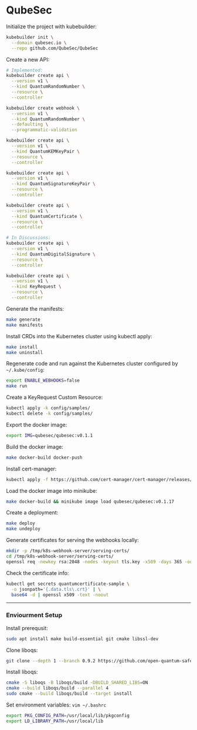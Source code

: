 # QubeSec

Initialize the project with kubebuilder:
```bash
kubebuilder init \
  --domain qubesec.io \
  --repo github.com/QubeSec/QubeSec
```

Create a new API:
```bash
# Implemented:
kubebuilder create api \
  --version v1 \
  --kind QuantumRandomNumber \
  --resource \
  --controller

kubebuilder create webhook \
  --version v1 \
  --kind QuantumRandomNumber \
  --defaulting \
  --programmatic-validation

kubebuilder create api \
  --version v1 \
  --kind QuantumKEMKeyPair \
  --resource \
  --controller

kubebuilder create api \
  --version v1 \
  --kind QuantumSignatureKeyPair \
  --resource \
  --controller

kubebuilder create api \
  --version v1 \
  --kind QuantumCertificate \
  --resource \
  --controller

# In Discussions:
kubebuilder create api \
  --version v1 \
  --kind QuantumDigitalSignature \
  --resource \
  --controller

kubebuilder create api \
  --version v1 \
  --kind KeyRequest \
  --resource \
  --controller
```

Generate the manifests:
```bash
make generate
make manifests
```

Install CRDs into the Kubernetes cluster using kubectl apply:
```bash
make install
make uninstall
```

Regenerate code and run against the Kubernetes cluster configured by `~/.kube/config`:
```bash
export ENABLE_WEBHOOKS=false
make run
```

Create a KeyRequest Custom Resource:
```bash
kubectl apply -k config/samples/
kubectl delete -k config/samples/
```

Export the docker image:
```bash
export IMG=qubesec/qubesec:v0.1.1
```

Build the docker image:
```bash
make docker-build docker-push
```

Install cert-manager:
```bash
kubectl apply -f https://github.com/cert-manager/cert-manager/releases/download/v1.13.2/cert-manager.yaml
```

Load the docker image into minikube:
```bash
make docker-build && minikube image load qubesec/qubesec:v0.1.17
```

Create a deployment:
```bash
make deploy
make undeploy
```

Generate certificates for serving the webhooks locally:
```bash
mkdir -p /tmp/k8s-webhook-server/serving-certs/
cd /tmp/k8s-webhook-server/serving-certs/
openssl req -newkey rsa:2048 -nodes -keyout tls.key -x509 -days 365 -out tls.crt
```

Check the certificate info:
```bash
kubectl get secrets quantumcertificate-sample \
  -o jsonpath='{.data.tls\.crt}' | \
  base64 -d | openssl x509 -text -noout
```

---

### Enviourment Setup

Install prerequsit:
```bash
sudo apt install make build-essential git cmake libssl-dev
```

Clone liboqs:
```bash
git clone --depth 1 --branch 0.9.2 https://github.com/open-quantum-safe/liboqs
```

Install liboqs:
```bash
cmake -S liboqs -B liboqs/build -DBUILD_SHARED_LIBS=ON
cmake --build liboqs/build --parallel 4
sudo cmake --build liboqs/build --target install
```

Set environment variables: `vim ~/.bashrc`
```bash
export PKG_CONFIG_PATH=/usr/local/lib/pkgconfig
export LD_LIBRARY_PATH=/usr/local/lib
```
